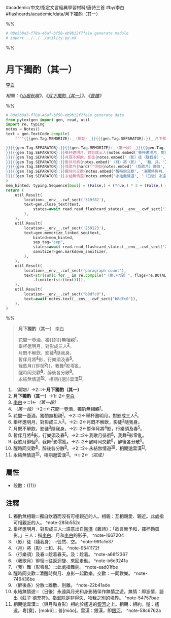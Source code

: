 #academic/中文/指定文言經典學習材料/唐詩三首 #by/李白 #flashcards/academic/data/月下獨酌（其一）

%%
```Python
# 08e5b0a3-f78a-46af-bf50-eb9b12f7fa1e generate module
# import ../../../utility.py.md
```
%%

# 月下獨酌（其一）
<u>李白</u>

_相關：《[山居秋暝](山居秋暝.md)》、《[月下獨酌（其一）](月下獨酌（其一）.md)》、《[登樓](登樓.md)》_

%%
```Python
# 08e5b0a3-f78a-46af-bf50-eb9b12f7fa1e generate data
from pytextgen import gen, read, util
import re, typing
notes = Notes()
text = gen.TextCode.compile(
	f"""{{{gen.Tag.MEMORIZE}:_（開始）_}}{{{gen.Tag.SEPARATOR}:}}__月下獨酌（其一）__{{{gen.Tag.TEXT}: }}{{{gen.Tag.SEPARATOR}:}}<u>李白</u>{{{gen.Tag.TEXT}:

}}{{{gen.Tag.SEPARATOR}:}}{{{gen.Tag.MEMORIZE}:_（第一段）_}}{{{gen.Tag.SEPARATOR}:}}花間一壺酒，獨{hard("酌")}無相親{notes.embed('獨酌無相親', '獨自飲酒而沒有可相親近的人。相親：互相親愛、親近。此處指可相親近的人。')}。{{{gen.Tag.TEXT}:<br/>
}}{{{gen.Tag.SEPARATOR}:}}舉杯邀明月，對影成三人{notes.embed('舉杯邀明月，對影成三人', '語意出自<u>陶潛</u>《雜詩》：「欲言無予和，揮杯勸孤影。」三人：指<u>李白</u>、月和<u>李白</u>的影子。')}。{{{gen.Tag.TEXT}:<br/>
}}{{{gen.Tag.SEPARATOR}:}}月既不解飲，影徒{notes.embed('（影）徒（隨我身）', '徒然、空。')}隨我身。{{{gen.Tag.TEXT}:<br/>
}}{{{gen.Tag.SEPARATOR}:}}暫伴月將{notes.embed('（月）將（影）', '和、共。')}影，行樂須及春{notes.embed('（行樂須）及春', '趁着春天。及：趁着。')}。{{{gen.Tag.TEXT}:<br/>
}}{{{gen.Tag.SEPARATOR}:}}我歌月{hard(f"徘徊{notes.embed('（我歌月）徘徊', '往返迴旋、來回走動。')}")}，我舞{notes.embed('（我）舞（影零亂）', '此處指舞劍。')}影零亂。{{{gen.Tag.TEXT}:<br/>
}}{{{gen.Tag.SEPARATOR}:}}醒時同交歡{notes.embed('醒時同交歡', '清醒時與月、身影一起歡樂。交歡：一同歡樂。')}，醉後各分散{notes.embed('（醉後各）分散', '離散、別離。')}。{{{gen.Tag.TEXT}:<br/>
}}{{{gen.Tag.SEPARATOR}:}}永結無情遊{notes.embed('永結無情遊', '（日後）永遠與月光和身影結伴作無情之遊。無情：即忘情，語出《莊子‧德充符》。指泯除是非得失、物我之別的境界。')}，相期{hard("邈")}雲漢{notes.embed('相期邈雲漢', '（與月和身影）相約於遙遠的<u>銀河</u>之上。相期：相約。邈：遙遠。粵[寞]，[mok6]；普[miɑ̌o]。雲漢：銀漢，即<u>銀河</u>。')}。{{{gen.Tag.SEPARATOR}:}}{{{gen.Tag.MEMORIZE}:_（完成）_}}"""
)
mem_hinted: typing.Sequence[bool] = (False,) + (True,) * 2 + (False,) + (True,) * 7 + (False,)
return (
	util.Result(
		location=__env__.cwf_sect('319f82'),
		text=gen.cloze_text(text,
			states=await read.read_flashcard_states(__env__.cwf_sect("319f82")),
		),
	),
	util.Result(
		location=__env__.cwf_sect('259123'),
		text=gen.memorize_linked_seq(text,
			hinted=mem_hinted,
			sep_tag="sep",
			states=await read.read_flashcard_states(__env__.cwf_sect('259123')),
			sanitizer=gen.markdown_sanitizer,
		),
	),
	util.Result(
		location=__env__.cwf_sect('paragraph count'),
		text=str(sum(1 for _ in re.compile("（第.+?段）", flags=re.DOTALL)
			.finditer(str(text)))),
	),
	util.Result(
		location=__env__.cwf_sect("b8dfc0"),
		text=await notes.text(__env__.cwf_sect("b8dfc0")),
	),
)
```
%%

<!--08e5b0a3-f78a-46af-bf50-eb9b12f7fa1e generate section="319f82"--><!-- The following content is generated at 2023-03-09T19:17:56.966596+08:00. Any edits will be overridden! -->

> __月下獨酌（其一）__ <u>李白</u>
>
> 花間一壺酒，獨{{酌}}無相親<sup>[1](#^note-285b552c)</sup>。<br/>
> 舉杯邀明月，對影成三人<sup>[2](#^note-1667204)</sup>。<br/>
> 月既不解飲，影徒<sup>[3](#^note-991c1e37)</sup>隨我身。<br/>
> 暫伴月將<sup>[4](#^note-9541172f)</sup>影，行樂須及春<sup>[5](#^note-a66f2367)</sup>。<br/>
> 我歌月{{徘徊<sup>[6](#^note-b6e3241a)</sup>}}，我舞<sup>[7](#^note-ead01fbe)</sup>影零亂。<br/>
> 醒時同交歡<sup>[8](#^note-746436be)</sup>，醉後各分散<sup>[9](#^note-22b41ade)</sup>。<br/>
> 永結無情遊<sup>[10](#^note-54757bae)</sup>，相期{{邈}}雲漢<sup>[11](#^note-58c6762a)</sup>。 <!--SR:!2023-05-23,57,316!2023-05-22,56,317!2023-05-12,49,297-->

<!--/08e5b0a3-f78a-46af-bf50-eb9b12f7fa1e-->

<!--08e5b0a3-f78a-46af-bf50-eb9b12f7fa1e generate section="259123"--><!-- The following content is generated at 2023-03-09T19:17:56.981567+08:00. Any edits will be overridden! -->

1. _（開始）_→2:::←__月下獨酌（其一）__ <!--SR:!2023-05-28,140,270!2023-09-24,250,310-->
2. __月下獨酌（其一）__→1:::2←<u>李白</u> <!--SR:!2023-05-22,146,270!2024-02-19,330,270-->
3. <u>李白</u>→:::1←_（第一段）_ <!--SR:!2023-07-15,202,310!2023-04-26,109,250-->
4. _（第一段）_→2:::←花間一壺酒，獨酌無相親<sup>[1](#^note-285b552c)</sup>。 <!--SR:!2023-06-09,144,250!2023-07-19,204,310-->
5. 花間一壺酒，獨酌無相親<sup>[1](#^note-285b552c)</sup>。→2:::2←舉杯邀明月，對影成三人<sup>[2](#^note-1667204)</sup>。 <!--SR:!2023-07-07,160,250!2023-06-27,150,250-->
6. 舉杯邀明月，對影成三人<sup>[2](#^note-1667204)</sup>。→2:::2←月既不解飲，影徒<sup>[3](#^note-991c1e37)</sup>隨我身。 <!--SR:!2023-05-09,122,250!2023-10-05,211,250-->
7. 月既不解飲，影徒<sup>[3](#^note-991c1e37)</sup>隨我身。→2:::2←暫伴月將<sup>[4](#^note-9541172f)</sup>影，行樂須及春<sup>[5](#^note-a66f2367)</sup>。 <!--SR:!2023-07-18,168,250!2023-07-02,154,250-->
8. 暫伴月將<sup>[4](#^note-9541172f)</sup>影，行樂須及春<sup>[5](#^note-a66f2367)</sup>。→2:::2←我歌月徘徊<sup>[6](#^note-b6e3241a)</sup>，我舞<sup>[7](#^note-ead01fbe)</sup>影零亂。 <!--SR:!2023-12-08,230,230!2023-09-06,196,250-->
9. 我歌月徘徊<sup>[6](#^note-b6e3241a)</sup>，我舞<sup>[7](#^note-ead01fbe)</sup>影零亂。→2:::2←醒時同交歡<sup>[8](#^note-746436be)</sup>，醉後各分散<sup>[9](#^note-22b41ade)</sup>。 <!--SR:!2023-08-06,180,250!2023-05-30,133,250-->
10. 醒時同交歡<sup>[8](#^note-746436be)</sup>，醉後各分散<sup>[9](#^note-22b41ade)</sup>。→2:::2←永結無情遊<sup>[10](#^note-54757bae)</sup>，相期邈雲漢<sup>[11](#^note-58c6762a)</sup>。 <!--SR:!2023-08-18,187,250!2023-07-27,173,250-->
11. 永結無情遊<sup>[10](#^note-54757bae)</sup>，相期邈雲漢<sup>[11](#^note-58c6762a)</sup>。→:::2←_（完成）_ <!--SR:!2023-07-06,193,310!2023-04-30,40,170-->

<!--/08e5b0a3-f78a-46af-bf50-eb9b12f7fa1e-->

## 屬性

- 段數：{{<!--08e5b0a3-f78a-46af-bf50-eb9b12f7fa1e generate section="paragraph count"--><!-- The following content is generated at 2023-03-01T01:11:58.424419+08:00. Any edits will be overridden! -->1<!--/08e5b0a3-f78a-46af-bf50-eb9b12f7fa1e-->}} <!--SR:!2023-06-04,67,317-->

## 注釋

<!--08e5b0a3-f78a-46af-bf50-eb9b12f7fa1e generate section="b8dfc0"--><!-- The following content is generated at 2023-03-09T19:17:56.997492+08:00. Any edits will be overridden! -->

1. 獨酌無相親:::獨自飲酒而沒有可相親近的人。相親：互相親愛、親近。此處指可相親近的人。 ^note-285b552c <!--SR:!2023-05-27,51,259!2023-06-16,77,319-->
2. 舉杯邀明月，對影成三人:::語意出自<u>陶潛</u>《雜詩》：「欲言無予和，揮杯勸孤影。」三人：指<u>李白</u>、月和<u>李白</u>的影子。 ^note-1667204 <!--SR:!2023-05-19,43,260!2023-05-26,56,300-->
3. （影）徒（隨我身）:::徒然、空。 ^note-991c1e37 <!--SR:!2023-04-24,31,279!2023-05-12,44,299-->
4. （月）將（影）:::和、共。 ^note-9541172f <!--SR:!2023-05-23,40,239!2023-06-17,78,319-->
5. （行樂須）及春:::趁着春天。及：趁着。 ^note-a66f2367 <!--SR:!2023-04-29,34,279!2023-06-18,79,319-->
6. （我歌月）徘徊:::往返迴旋、來回走動。 ^note-b6e3241a <!--SR:!2023-04-27,13,239!2023-05-15,47,299-->
7. （我）舞（影零亂）:::此處指舞劍。 ^note-ead01fbe <!--SR:!2023-05-04,42,297!2023-05-13,45,297-->
8. 醒時同交歡:::清醒時與月、身影一起歡樂。交歡：一同歡樂。 ^note-746436be <!--SR:!2023-04-25,6,199!2023-05-21,55,319-->
9. （醉後各）分散:::離散、別離。 ^note-22b41ade <!--SR:!2023-06-09,59,260!2023-04-30,36,279-->
10. 永結無情遊:::（日後）永遠與月光和身影結伴作無情之遊。無情：即忘情，語出《莊子‧德充符》。指泯除是非得失、物我之別的境界。 ^note-54757bae <!--SR:!2023-04-28,30,241!2023-05-16,48,301-->
11. 相期邈雲漢:::（與月和身影）相約於遙遠的<u>銀河</u>之上。相期：相約。邈：遙遠。粵[寞]，[mok6]；普[miɑ̌o]。雲漢：銀漢，即<u>銀河</u>。 ^note-58c6762a <!--SR:!2023-06-10,49,241!2023-05-17,49,301-->

<!--/08e5b0a3-f78a-46af-bf50-eb9b12f7fa1e-->
